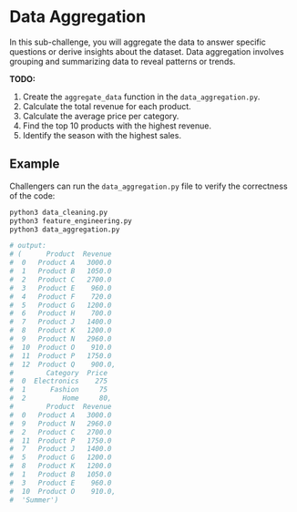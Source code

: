 # Data Aggregation

In this sub-challenge, you will aggregate the data to answer specific questions or derive insights about the dataset. Data aggregation involves grouping and summarizing data to reveal patterns or trends.

**TODO:**

1.  Create the `aggregate_data` function in the `data_aggregation.py`.
2.  Calculate the total revenue for each product.
3.  Calculate the average price per category.
4.  Find the top 10 products with the highest revenue.
5.  Identify the season with the highest sales.

## Example

Challengers can run the `data_aggregation.py` file to verify the correctness of the code:

```zsh
python3 data_cleaning.py
python3 feature_engineering.py
python3 data_aggregation.py

# output:
# (      Product  Revenue
#  0   Product A   3000.0
#  1   Product B   1050.0
#  2   Product C   2700.0
#  3   Product E    960.0
#  4   Product F    720.0
#  5   Product G   1200.0
#  6   Product H    700.0
#  7   Product J   1400.0
#  8   Product K   1200.0
#  9   Product N   2960.0
#  10  Product O    910.0
#  11  Product P   1750.0
#  12  Product Q    900.0,
#        Category  Price
#  0  Electronics    275
#  1      Fashion     75
#  2         Home     80,
#        Product  Revenue
#  0   Product A   3000.0
#  9   Product N   2960.0
#  2   Product C   2700.0
#  11  Product P   1750.0
#  7   Product J   1400.0
#  5   Product G   1200.0
#  8   Product K   1200.0
#  1   Product B   1050.0
#  3   Product E    960.0
#  10  Product O    910.0,
#  'Summer')
```
